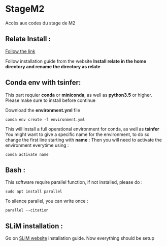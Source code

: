 # StageM2
Accès aux codes du stage de M2

## Relate Install :

[Follow the link](https://myersgroup.github.io/relate/)

Follow installation guide from the website
<strong>Install relate in the home directory and rename the directory as relate </strong>

## Conda env with tsinfer:

This part requier **conda** or **miniconda**, as well as **python3.5** or higher.
Please make sure to install before continue

Download the **environment.yml** file 
```shell
conda env create -f environment.yml
```
This will install a full operational environment for conda, as well as **tsinfer**
You might want to give a specific name for the environment, to do so change the first line starting with **name :**
Then you will need to activate the environment everytime using :
```shell
conda activate name
```

## Bash :

This software require parallel function, if not installed, please do :
```shell
sudo apt install parallel
```

To silence parallel, you can write once :
```shell
parallel --citation
```
## SLiM installation :
Go on [SLiM website](https://messerlab.org/slim/) installation guide.
Now everything should be setup
